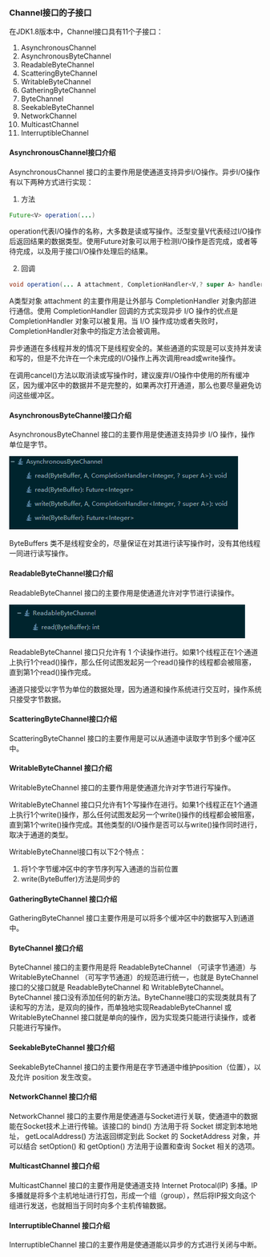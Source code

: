 ### Channel接口的子接口

在JDK1.8版本中，Channel接口具有11个子接口：

1. AsynchronousChannel
2. AsynchronousByteChannel
3. ReadableByteChannel
4. ScatteringByteChannel
5. WritableByteChannel
6. GatheringByteChannel
7. ByteChannel
8. SeekableByteChannel
9. NetworkChannel
10. MulticastChannel
11. InterruptibleChannel

#### AsynchronousChannel接口介绍

AsynchronousChannel 接口的主要作用是使通道支持异步I/O操作。异步I/O操作有以下两种方式进行实现：

1. 方法

```java
Future<V> operation(...)
```

operation代表I/O操作的名称，大多数是读或写操作。泛型变量V代表经过I/O操作后返回结果的数据类型。使用Future对象可以用于检测I/O操作是否完成，或者等待完成，以及用于接口I/O操作处理后的结果。

2. 回调

```java
void operation(... A attachment, CompletionHandler<V,? super A> handler)
```

A类型对象 attachment 的主要作用是让外部与 CompletionHandler 对象内部进行通信。使用 CompletionHandler 回调的方式实现异步 I/O 操作的优点是 CompletionHandler 对象可以被复用。当 I/O 操作成功或者失败时，CompletionHandler对象中的指定方法会被调用。

异步通道在多线程并发的情况下是线程安全的。某些通道的实现是可以支持并发读和写的，但是不允许在一个未完成的I/O操作上再次调用read或write操作。

在调用cancel()方法以取消读或写操作时，建议废弃I/O操作中使用的所有缓冲区，因为缓冲区中的数据并不是完整的，如果再次打开通道，那么也要尽量避免访问这些缓冲区。

#### AsynchronousByteChannel接口介绍

AsynchronousByteChannel 接口的主要作用是使通道支持异步 I/O 操作，操作单位是字节。

![AsynchronousByteChannel](./images/AsynchronousByteChannel.png)

ByteBuffers 类不是线程安全的，尽量保证在对其进行读写操作时，没有其他线程一同进行读写操作。

#### ReadableByteChannel接口介绍

ReadableByteChannel 接口的主要作用是使通道允许对字节进行读操作。

![ReadableByteChannel](./images/ReadableByteChannel.png)

ReadableByteChannel 接口只允许有 1 个读操作进行。如果1个线程正在1个通道上执行1个read()操作，那么任何试图发起另一个read()操作的线程都会被阻塞，直到第1个read()操作完成。

通道只接受以字节为单位的数据处理，因为通道和操作系统进行交互时，操作系统只接受字节数据。

#### ScatteringByteChannel接口介绍

ScatteringByteChannel 接口的主要作用是可以从通道中读取字节到多个缓冲区中。

#### WritableByteChannel 接口介绍

WritableByteChannel 接口的主要作用是使通道允许对字节进行写操作。

WritableByteChannel 接口只允许有1个写操作在进行。如果1个线程正在1个通道上执行1个write()操作，那么任何试图发起另一个write()操作的线程都会被阻塞，直到第1个write()操作完成。其他类型的I/O操作是否可以与write()操作同时进行，取决于通道的类型。

WritableByteChannel接口有以下2个特点：

1. 将1个字节缓冲区中的字节序列写入通道的当前位置
2. write(ByteBuffer)方法是同步的

#### GatheringByteChannel 接口介绍

GatheringByteChannel 接口主要作用是可以将多个缓冲区中的数据写入到通道中。

#### ByteChannel 接口介绍

ByteChannel 接口的主要作用是将 ReadableByteChannel （可读字节通道）与 WritableByteChannel （可写字节通道）的规范进行统一，也就是 ByteChannel 接口的父接口就是 ReadableByteChannel 和 WritableByteChannel。ByteChannel 接口没有添加任何的新方法。ByteChannel接口的实现类就具有了读和写的方法，是双向的操作，而单独地实现ReadableByteChannel 或 WritableByteChannel 接口就是单向的操作，因为实现类只能进行读操作，或者只能进行写操作。

#### SeekableByteChannel 接口介绍

SeekableByteChannel 接口的主要作用是在字节通道中维护position（位置），以及允许 position 发生改变。

#### NetworkChannel 接口介绍

NetworkChannel 接口的主要作用是使通道与Socket进行关联，使通道中的数据能在Socket技术上进行传输。该接口的 bind() 方法用于将 Socket 绑定到本地地址， getLocalAddress() 方法返回绑定到此 Socket 的 SocketAddress 对象，并可以结合 setOption() 和 getOption() 方法用于设置和查询 Socket 相关的选项。

#### MulticastChannel 接口介绍

MulticastChannel 接口的主要作用是使通道支持 Internet Protocal(IP) 多播。IP多播就是将多个主机地址进行打包，形成一个组（group），然后将IP报文向这个组进行发送，也就相当于同时向多个主机传输数据。

#### InterruptibleChannel 接口介绍

InterruptibleChannel 接口的主要作用是使通道能以异步的方式进行关闭与中断。